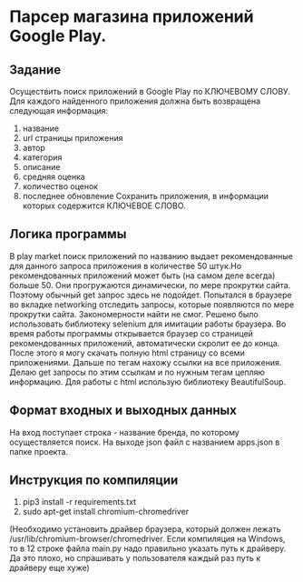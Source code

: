 # Парсер магазина приложений Google Play. 
## Задание
Осуществить поиск приложений в Google Play по КЛЮЧЕВОМУ СЛОВУ.
Для каждого найденного приложения должна быть возвращена следующая информация:
1) название
2) url страницы приложения
3) автор
4) категория
5) описание
6) средняя оценка
7) количество оценок
8) последнее обновление
Сохранить приложения, в информации которых содержится КЛЮЧЕВОЕ СЛОВО.
## Логика программы
В play market поиск приложений по названию выдает рекомендованные для данного запроса приложения в количестве 50 штук.Но рекомендованных приложений может быть (на самом деле всегда) больше 50. Они прогружаются динамически, по мере прокрутки сайта. Поэтому обычный get запрос здесь не подойдет. Попытался в браузере во вкладке networking отследить запросы, которые появляются по мере прокрутки сайта. Закономерности найти не смог. Решено было использовать библиотеку selenium для имитации работы браузера. Во время работы программы открывается браузер со  страницей рекомендованных приложений, автоматически скролит ее до конца. После этого я могу скачать полную html страницу со всеми приложениями. Дальше по тегам нахожу ссылки на все приложения. Делаю get запросы по этим ссылкам и по нужным тегам цепляю информацию. Для работы с html использую библиотеку BeautifulSoup.
## Формат входных и выходных данных
На вход поступает строка - название бренда, по которому осуществляется поиск. На выходе json файл с названием apps.json в папке проекта.
## Инструкция по компиляции
1) pip3 install -r requirements.txt 
2) sudo apt-get install chromium-chromedriver 

(Необходимо установить драйвер браузера, который должен лежать /usr/lib/chromium-browser/chromedriver. Если компиляция на Windows, то в 12 строке файла main.py надо правильно указать путь к драйверу. Да это плохо, но спрашивать у пользователя каждый раз путь к драйверу еще хуже)
